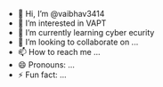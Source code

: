- 👋 Hi, I’m @vaibhav3414
- 👀 I’m interested in VAPT
- 🌱 I’m currently learning cyber ecurity
- 💞️ I’m looking to collaborate on ...
- 📫 How to reach me ...
- 😄 Pronouns: ...
- ⚡ Fun fact: ...

<!---
vaibhav3414/vaibhav3414 is a ✨ special ✨ repository because its `README.md` (this file) appears on your GitHub profile.
You can click the Preview link to take a look at your changes.
--->
